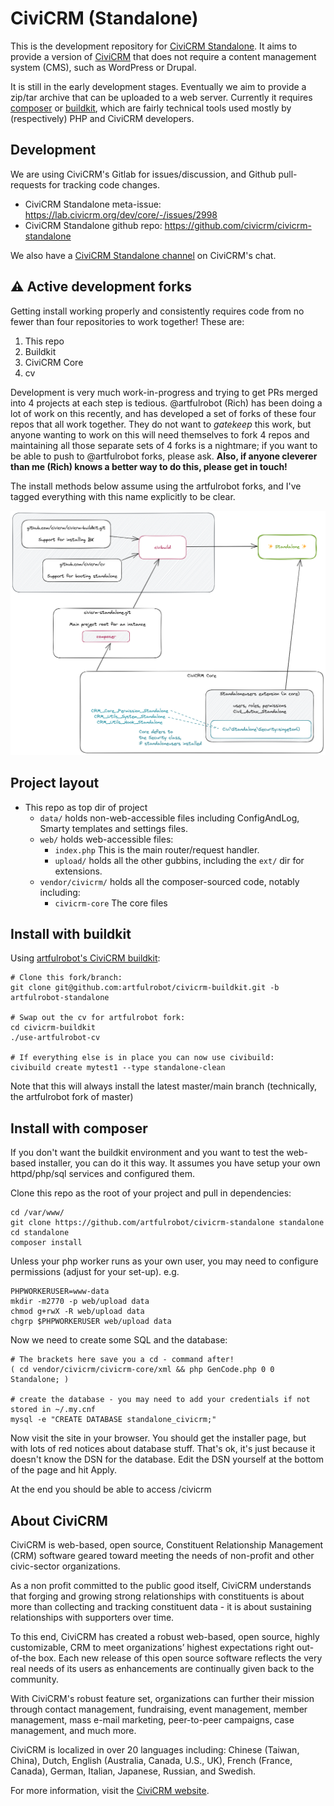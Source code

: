 # CiviCRM (Standalone)

This is the development repository for [CiviCRM Standalone](https://lab.civicrm.org/dev/core/-/wikis/standalone). It aims to provide a version of [CiviCRM](https://civicrm.org) that does not require a content management system (CMS), such as WordPress or Drupal.

It is still in the early development stages. Eventually we aim to provide a zip/tar archive that can be uploaded to a web server. Currently it requires [composer](https://getcomposer.org/) or [buildkit](), which are fairly technical tools used mostly by (respectively) PHP and CiviCRM developers.

## Development

We are using CiviCRM's Gitlab for issues/discussion, and Github pull-requests for tracking code changes.

* CiviCRM Standalone meta-issue: https://lab.civicrm.org/dev/core/-/issues/2998
* CiviCRM Standalone github repo: https://github.com/civicrm/civicrm-standalone

We also have a [CiviCRM Standalone channel](https://chat.civicrm.org/civicrm/channels/standalone) on CiviCRM's chat.

## ⚠ Active development forks

Getting install working properly and consistently requires code from no fewer than four repositories to work together! These are:

1. This repo
2. Buildkit
3. CiviCRM Core
4. cv

Development is very much work-in-progress and trying to get PRs merged into 4 projects at each step is tedious. @artfulrobot (Rich) has been doing a lot of work on this recently, and has developed a set of forks of these four repos that all work together. They do not want to *gatekeep* this work, but anyone wanting to work on this will need themselves to fork 4 repos and maintaining all those separate sets of 4 forks is a nightmare; if you want to be able to push to @artfulrobot forks, please ask. **Also, if anyone cleverer than me (Rich) knows a better way to do this, please get in touch!**

The install methods below assume using the artfulrobot forks, and I've tagged everything with this name explicitly to be clear.

![Diagram showing how repositories relate](images/repos.excalidraw.png)

## Project layout

- This repo as top dir of project
   - `data/` holds non-web-accessible files including ConfigAndLog, Smarty 
     templates and settings files.
   - `web/` holds web-accessible files:
      - `index.php` This is the main router/request handler.
      - `upload/` holds all the other gubbins, including the `ext/` dir for 
         extensions.
   - `vendor/civicrm/` holds all the composer-sourced code, notably including:
      - `civicrm-core` The core files


## Install with buildkit

Using [artfulrobot's CiviCRM buildkit](https://github.com/artfulrobot/civicrm-buildkit/):

```
# Clone this fork/branch:
git clone git@github.com:artfulrobot/civicrm-buildkit.git -b artfulrobot-standalone

# Swap out the cv for artfulrobot fork:
cd civicrm-buildkit
./use-artfulrobot-cv 

# If everything else is in place you can now use civibuild:
civibuild create mytest1 --type standalone-clean
```

Note that this will always install the latest master/main branch (technically, the artfulrobot fork of master)

## Install with composer

If you don't want the buildkit environment and you want to test the web-based installer, you can do it this way. It assumes you have setup your own httpd/php/sql services and configured them.

Clone this repo as the root of your project and pull in dependencies:

```
cd /var/www/
git clone https://github.com/artfulrobot/civicrm-standalone standalone
cd standalone
composer install
```

Unless your php worker runs as your own user, you may need to configure permissions (adjust for your set-up). e.g.

```
PHPWORKERUSER=www-data
mkdir -m2770 -p web/upload data
chmod g+rwX -R web/upload data
chgrp $PHPWORKERUSER web/upload data
```

Now we need to create some SQL and the database:

```
# The brackets here save you a cd - command after!
( cd vendor/civicrm/civicrm-core/xml && php GenCode.php 0 0 Standalone; )

# create the database - you may need to add your credentials if not stored in ~/.my.cnf
mysql -e "CREATE DATABASE standalone_civicrm;"
```

Now visit the site in your browser. You should get the installer page, but with lots of red notices about database stuff. That's ok, it's just because it doesn't know the DSN for the database. Edit the DSN yourself at the bottom of the page and hit Apply.

At the end you should be able to access /civicrm

## About CiviCRM

CiviCRM is web-based, open source, Constituent Relationship Management (CRM) software geared toward meeting the needs of non-profit and other civic-sector organizations.

As a non profit committed to the public good itself, CiviCRM understands that forging and growing strong relationships with constituents is about more than collecting and tracking constituent data - it is about sustaining relationships with supporters over time.

To this end, CiviCRM has created a robust web-based, open source, highly customizable, CRM to meet organizations’ highest expectations right out-of-the box. Each new release of this open source software reflects the very real needs of its users as enhancements are continually given back to the community.

With CiviCRM's robust feature set, organizations can further their mission through contact management, fundraising, event management, member management, mass e-mail marketing, peer-to-peer campaigns, case management, and much more.

CiviCRM is localized in over 20 languages including: Chinese (Taiwan, China), Dutch, English (Australia, Canada, U.S., UK), French (France, Canada), German, Italian, Japanese, Russian, and Swedish.

For more information, visit the [CiviCRM website](https://civicrm.org).
